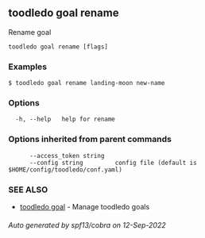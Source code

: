 ## toodledo goal rename

Rename goal

```
toodledo goal rename [flags]
```

### Examples

```
$ toodledo goal rename landing-moon new-name

```

### Options

```
  -h, --help   help for rename
```

### Options inherited from parent commands

```
      --access_token string   
      --config string         config file (default is $HOME/config/toodledo/conf.yaml)
```

### SEE ALSO

* [toodledo goal](toodledo_goal.md)	 - Manage toodledo goals

###### Auto generated by spf13/cobra on 12-Sep-2022

